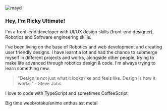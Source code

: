 ![mayd](https://user-images.githubusercontent.com/84411143/118877160-fe653800-b8e5-11eb-8ccd-2ad24b582638.gif)

### Hey, I'm Ricky Ultimate!

I'm a front-end developer with UI/UX design skills (front-end designer), Robotics and Software engineering skills.

I've been living on the base of Robotics and web development and creating user friendly designs. I have learnt a lot and had the chance to submerge myself in different projects and works, alongside other people, trying to make life advanced through robotics design & code. I'm always trying to learn something new.

> "Design is not just what it looks like and feels like. Design is how it works." - Steve Jobs

  I love to code with TypeScript and sometimes CoffeeScript
  
  Big time weeb/otaku/anime enthusiast metal
